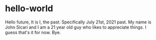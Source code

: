 # hello-world

Hello future,
  It is I, the past. Specifically July 21st, 2021 past.
  My name is John Sicari and I am a 21 year old guy who likes to appreciate things. I guess that's it for now.
  Bye.

